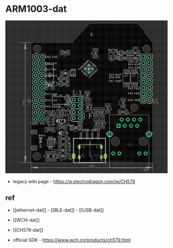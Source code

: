 
# ARM1003-dat


![](2024-03-22-17-16-36.png)

- legacy wiki page - https://w.electrodragon.com/w/CH579

## ref 

- [[ethernet-dat]] - [[BLE-dat]] - [[USB-dat]]

- [[WCH-dat]]

- [[CH579-dat]]

- official SDK - https://www.wch.cn/products/ch579.html


